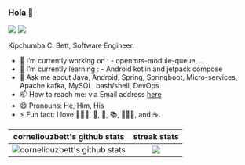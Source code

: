### Hola 👋

[![](https://img.shields.io/badge/LinkedIn-0077B5?style=for-the-badge&logo=linkedin&logoColor=white)](https://www.linkedin.com/in/kipchumba-c-bett-bb2906114/)
[![](https://img.shields.io/badge/Twitter-1DA1F2?style=for-the-badge&logo=twitter&logoColor=white)](https://twitter.com/corneliouzB)

Kipchumba C. Bett, Software Engineer.

- 🔭 I’m currently working on : - openmrs-module-queue,...
- 🌱 I’m currently learning : - Android kotlin and jetpack compose
- 💬 Ask me about Java, Android, Spring, Springboot, Micro-services, Apache kafka, MySQL, bash/shell, DevOps
- 📫 How to reach me: via Email address [here](kipchubett@gmail.com)
- 😄 Pronouns: He, Him, His
- ⚡ Fun fact: I love 🏊🏼‍♂️, 🎵, 🎸, 📚, 🚣🏽‍♂️, and ☕️.

| corneliouzbett's github stats      | streak stats |
| :----:        |    :----:   |
| ![corneliouzbett's github stats](https://github-readme-stats.vercel.app/api?username=corneliouzbett&theme=vue&show_icons=true&include_all_commits=true&count_private=true)      | <img width="" height="" src="https://github-readme-streak-stats.herokuapp.com/?user=corneliouzbett">| 

